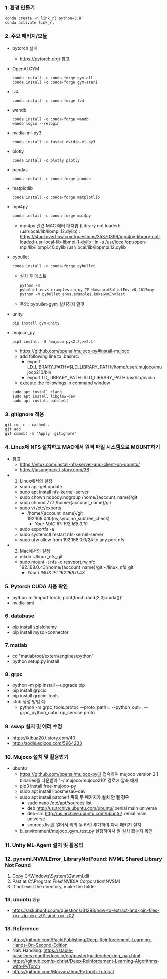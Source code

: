 ### 1. 환경 만들기
```commandline
conda create -n link_rl python=3.8
conda activate link_rl
```


### 2. 주요 패키지/모듈
- pytorch 설치
  - https://pytorch.org/ 참고

- OpenAI GYM
  ```commandline
  conda install -c conda-forge gym-all
  conda install -c conda-forge gym-atari
  ```
- lz4
  ```commandline
  conda install -c conda-forge lz4
  ```
- wandb
  ```commandline
  conda install -c conda-forge wandb
  wandb login --relogin
  ```
- nvidia-ml-py3
  ```commandline
  conda install -c fastai nvidia-ml-py3
  ```
- plotly
  ```commandline
  conda install -c plotly plotly
  ```
- pandas
  ```commandline
  conda install -c conda-forge pandas
  ```
- matplotlib
  ```commandline
  conda install -c conda-forge matplotlib
  ```
- mpi4py
  ```commandline
  conda install -c conda-forge mpi4py
  ```
  - mpi4py 관련 MAC 에러 대처법 (Library not loaded: /usr/local/lib/libmpi.12.dylib)
    : https://stackoverflow.com/questions/35370396/mpi4py-library-not-loaded-usr-local-lib-libmpi-1-dylib
    : ln -s /usr/local/opt/open-mpi/lib/libmpi.40.dylib /usr/local/lib/libpmpi.12.dylib
  
- pybullet
  ```commandline
  conda install -c conda-forge pybullet
  ```
  - 설치 후 테스트
    ```commandline
    python -m pybullet_envs.examples.enjoy_TF_HumanoidBulletEnv_v0_2017may
    python -m pybullet_envs.examples.kukaGymEnvTest
    ```
  - 주의: pybullet-gym 설치하지 말것
  
- unity
  ```commandline
  pip install gym-unity
  ```

- mujoco_py
  ```commandline
  pip3 install -U 'mujoco-py<2.2,>=2.1'
  ```
  - https://github.com/openai/mujoco-py#install-mujoco
  - add following line to .bashrc:
     - export LD_LIBRARY_PATH=$LD_LIBRARY_PATH:/home/user/.mujoco/mujoco210/bin
     - export LD_LIBRARY_PATH=$LD_LIBRARY_PATH:/usr/lib/nvidia
  - execute the followings in command window
  ```commandline
  sudo apt install clang
  sudo apt install libglew-dev
  sudo apt install patchelf
  ```
### 3. gitignore 적용
```commandline
git rm -r --cached .
git add .
git commit -m "Apply .gitignore"  
```


### 4. Linux에 NFS 설치하고 MAC에서 원격 파일 시스템으로 MOUNT하기
- 참고
  - https://vitux.com/install-nfs-server-and-client-on-ubuntu/
  - https://jusungpark.tistory.com/36
- 1) Linux에서의 설정
  - sudo apt-get update
  - sudo apt install nfs-kernel-server
  - sudo chown nobody:nogroup /home/{account_name}/git
  - sudo chmod 777 /home/{account_name}/git 
  - sudo vi /etc/exports
    - /home/{account_name}/git 192.168.0.10(rw,sync,no_subtree_check)
      - *Your MAC IP: 192.168.0.10*
  - sudo exportfs -a
  - sudo systemctl restart nfs-kernel-server
  - sudo ufw allow from 192.168.0.0/24 to any port nfs
- 2) Mac에서의 설정
  - mkdir ~/linux_nfs_git
  - sudo mount -t nfs -o resvport,rw,nfc 192.168.0.43:/home/{account_name}/git ~/linux_nfs_git
      - *Your LINUX IP: 192.168.0.43*
    
  
### 5. Pytorch CUDA 사용 확인 
- python -c 'import torch; print(torch.rand(2,3).cuda())'
- nvidia-smi


### 6. database
- pip install sqlalchemy
- pip install mysql-connector


### 7. matlab
- cd "matlabroot/extern/engines/python"
- python setup.py install


### 8. grpc 
- python -m pip install --upgrade pip
- pip install grpcio
- pip install grpcio-tools
- stub 생성 방법 예: 
  - python -m grpc_tools.protoc --proto_path=. --python_out=. --grpc_python_out=. rip_service.proto


### 9. swap 설치 및 에러 수정 
- https://kibua20.tistory.com/40
- http://aodis.egloos.com/5964233


### 10. Mujoco 설치 및 활용법기
- ubuntu
  - https://github.com/openai/mujoco-py에 접속하여 mujoco version 2.1 binaries를 다운받아 '~/.mujoco/mujoco210' 경로에 압축 해제
  - pip3 install free-mujoco-py 
  - sudo apt install libosmesa6-dev
  - sudo apt install patchelf
    **위의 두 패키지가 설치 안 될 경우**
    - sudo nano /etc/apt/sources.list
    - deb http://us.archive.ubuntu.com/ubuntu/ xenial main universe
    - deb-src http://us.archive.ubuntu.com/ubuntu/ xenial main universe
    - sources.list를 열어서 위의 두 라인 추가하여 다시 패키지 설치
  - b_environment/mujoco_gym_test.py 실행하여서 잘 설치 됐는지 확인  


### 11. Unity ML-Agent 설치 및 활용법


### 12. pynvml.NVMLError_LibraryNotFound: NVML Shared Library Not Found
1. Copy C:\Windows\System32\nvml.dll
2. Past at C:\Program Files\NVIDIA Corporation\NVSMI
3. If not exist the directory, make the folder

### 13. ubuntu zip
- https://askubuntu.com/questions/31298/how-to-extract-and-join-files-xxx-zip-xxx-z01-and-xxx-z02

### 13. Reference
- https://github.com/PacktPublishing/Deep-Reinforcement-Learning-Hands-On-Second-Edition
- NaN Handling: https://stable-baselines.readthedocs.io/en/master/guide/checking_nan.html
- https://github.com/p-christ/Deep-Reinforcement-Learning-Algorithms-with-PyTorch
- https://github.com/MorvanZhou/PyTorch-Tutorial